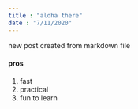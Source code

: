 ```yaml
---
title : "aloha there"
date : "7/11/2020"
---
```


new post created from markdown file

#### pros

1. fast
2. practical
3. fun to learn